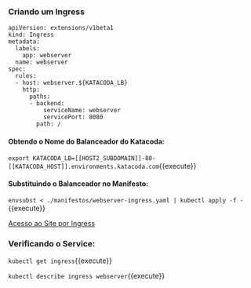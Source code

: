 
### Criando um Ingress

```
apiVersion: extensions/v1beta1
kind: Ingress
metadata:
  labels:
    app: webserver
  name: webserver
spec:
  rules:
  - host: webserver.${KATACODA_LB}
    http:
      paths:
      - backend:
          serviceName: webserver
          servicePort: 8080
        path: /
```

#### Obtendo o Nome do Balanceador do Katacoda:
`export KATACODA_LB=[[HOST2_SUBDOMAIN]]-80-[[KATACODA_HOST]].environments.katacoda.com`{{execute}}

#### Substituindo o Balanceador no Manifesto:
`envsubst < ./manifestos/webserver-ingress.yaml | kubectl apply -f -`{{execute}}

[Acesso ao Site por Ingress](https://webserver.[[HOST2_SUBDOMAIN]]-80-[[KATACODA_HOST]].environments.katacoda.com/)

### Verificando o Service:

`kubectl get ingress`{{execute}}

`kubectl describe ingress webserver`{{execute}}
